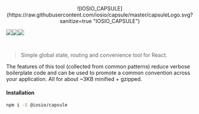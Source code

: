 <p align="center">
![IOSIO_CAPSULE](https://raw.githubusercontent.com/iosio/capsule/master/capsuleLogo.svg?sanitize=true "IOSIO_CAPSULE")
</p>

<img src="https://img.shields.io/circleci/project/github/iosio/capsule.svg?style=flat-square" /><img src="https://img.shields.io/npm/v/@iosio/capsule.svg?style=flat-square" /><img src="https://img.shields.io/bundlephobia/minzip/@iosio/capsule.svg?style=flat-square" />

<br/>

> Simple global state, routing and convenience tool for React.
 

The features of this tool (collected from common patterns) reduce
verbose boilerplate code and can be used to promote a common
convention across your application. All for about ~3KB minified + gzipped.


#### Installation 

```sh
npm i -S @iosio/capsule
```


